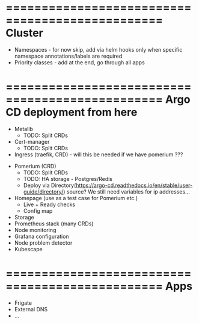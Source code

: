================================================
Cluster
================================================
- Namespaces - for now skip, add via helm hooks only when specific namespace annotations/labels are required
- Priority classes - add at the end, go through all apps

================================================
Argo CD deployment from here
================================================
+ Metallb
    - TODO: Split CRDs
+ Cert-manager
    - TODO: Split CRDs
+ Ingress (traefik, CRD) - will this be needed if we have pomerium ???
- Pomerium (CRD)
    - TODO: Split CRDs
    - TODO: HA storage - Postgres/Redis
    - Deploy via Directory(https://argo-cd.readthedocs.io/en/stable/user-guide/directory/) source? We still need variables for ip addresses...
- Homepage (use as a test case for Pomerium etc.)
    - Live + Ready checks
    - Config map
- Storage
- Prometheus stack (many CRDs)
- Node monitoring
- Grafana configuration
- Node problem detector
- Kubescape

================================================
Apps
================================================
- Frigate
- External DNS
- ...